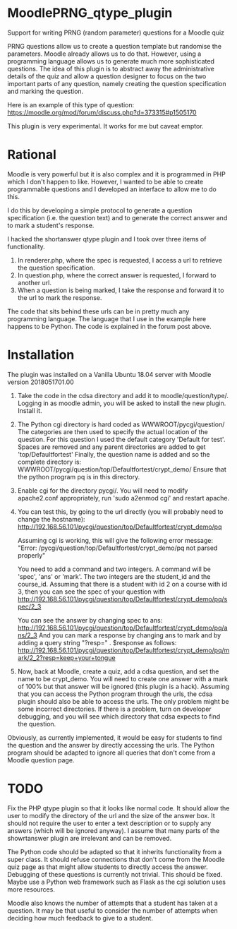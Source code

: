 # MoodlePRNG_qtype_plugin
Support for writing PRNG (random parameter) questions for a Moodle quiz

PRNG questions allow us to create a question template but randomise the parameters. Moodle already allows us
to do that. However, using a programming language allows us to generate much more sophisticated questions.
The idea of this plugin is to abstract away the administrative details of the quiz and allow a question
designer to focus on the two important parts of any question, namely creating the question specification and marking the question.

Here is an example of this type of question: https://moodle.org/mod/forum/discuss.php?d=373315#p1505170

This plugin is very experimental. It works for me but caveat emptor.

Rational
========
Moodle is very powerful but it is also complex and it is programmed in PHP which I don't happen to like.
However, I wanted to be able to create programmable questions and I developed an interface to
allow me to do this.

I do this by developing a simple protocol to generate a question specification (i.e. the question text)
and to generate the correct answer and to mark a student's response.

I hacked the shortanswer qtype plugin and I took over three items of functionality.
1. In renderer.php, where the spec is requested, I access a url to retrieve the question specification.
2. In question.php, where the correct answer is requested, I forward to another url.
3. When a question is being marked, I take the response and forward it to the url to mark the response.

The code that sits behind these urls can be in pretty much any programming language.
The language that I use in the example here happens to be Python. The code is explained in the
forum post above.

Installation
============
The plugin was installed on a Vanilla Ubuntu 18.04 server with Moodle version 2018051701.00

1. Take the code in the cdsa directory and add it to moodle/question/type/.
   Logging in as moodle admin, you will be asked to install the new plugin. Install it.

2. The Python cgi directory is hard coded as WWWROOT/pycgi/question/
   The categories are then used to specify the actual location of the question. For this question
   I used the default category 'Default for test'. Spaces are removed and any parent directories
   are added to get 
      'top/Defaultfortest'
   Finally, the question name is added and so the complete directory is:
      WWWROOT/pycgi/question/top/Defaultfortest/crypt_demo/
   Ensure that the python program pq is in this directory.

3. Enable cgi for the directory pycgi/.
   You will need to modify apache2.conf appropriately, run 'sudo a2enmod cgi' and restart apache.

4. You can test this, by going to the url directly (you will probably need to change the hostname):
      http://192.168.56.101/pycgi/question/top/Defaultfortest/crypt_demo/pq

   Assuming cgi is working, this will give the following error message:
      "Error: /pycgi/question/top/Defaultfortest/crypt_demo/pq not parsed properly"

   You need to add a command and two integers. A command will be 'spec', 'ans' or 'mark'.
   The two integers are the student_id and the course_id.
   Assuming that there is a student with id 2 on a course with id 3, then you can see the spec of your question with
      http://192.168.56.101/pycgi/question/top/Defaultfortest/crypt_demo/pq/spec/2_3

   You can see the answer by changing spec to ans:
      http://192.168.56.101/pycgi/question/top/Defaultfortest/crypt_demo/pq/ans/2_3
   And you can mark a response by changing ans to mark and by adding a query string "?resp=" . $response
   as follows:
      http://192.168.56.101/pycgi/question/top/Defaultfortest/crypt_demo/pq/mark/2_2?resp=keep+your+tongue

4. Now, back at Moodle, create a quiz, add a cdsa question, and set the name to be crypt_demo. You will
  need to create one answer with a mark of 100% but that answer will be ignored (this plugin is a hack).
   Assuming that you can access the Python program through the urls, the cdsa plugin should also be able to
   access the urls. The only problem might be some incorrect directories. If there is a problem,
   turn on developer debugging, and you will see which directory that cdsa expects to find the question.

Obviously, as currently implemented, it would be easy for students to find the question and the answer
by directly accessing the urls.
   The Python program should be adapted to ignore all queries that don't come from a Moodle question page.
   
   TODO
   ====
   Fix the PHP qtype plugin so that it looks like normal code.
   It should allow the user to modify the directory of the url and the size of the answer box. It should not require the user to enter a text description or to supply any answers (which will be ignored anyway).
   I assume that many parts of the showrtanswer plugin are irrelevant and can be removed.
   
   The Python code should be adapted so that it inherits functionality from a super class.
   It should refuse connections that don't come from the Moodle quiz page as that might allow students
   to directly access the answer.
   Debugging of these questions is currently not trivial. This should be fixed.
   Maybe use a Python web framework such as Flask as the cgi solution uses more resources.
   
   Moodle also knows the number of attempts that a student has taken at a question. It may be that useful to
   consider the number of attempts when deciding how much feedback to give to a student.
